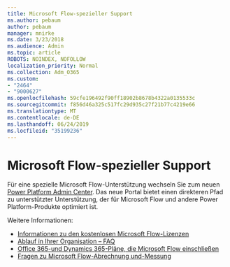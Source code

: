 ```yaml
---
title: Microsoft Flow-spezieller Support
ms.author: pebaum
author: pebaum
manager: mnirke
ms.date: 3/23/2018
ms.audience: Admin
ms.topic: article
ROBOTS: NOINDEX, NOFOLLOW
localization_priority: Normal
ms.collection: Adm_O365
ms.custom:
- "2464"
- "9000627"
ms.openlocfilehash: 59cfe196492f90ff18902b8678b4322a0135533c
ms.sourcegitcommit: f856d46a325c517fc29d935c27f21b77c4219e66
ms.translationtype: MT
ms.contentlocale: de-DE
ms.lasthandoff: 06/24/2019
ms.locfileid: "35199236"
---
```

# <a name="microsoft-flow-specialized-support"></a>Microsoft Flow-spezieller Support

Für eine spezielle Microsoft Flow-Unterstützung wechseln Sie zum neuen [Power Platform Admin Center](https://aka.ms/flowadminsupport). Das neue Portal bietet einen direkteren Pfad zu unterstützter Unterstützung, der für Microsoft Flow und andere Power Platform-Produkte optimiert ist.

Weitere Informationen:
- [Informationen zu den kostenlosen Microsoft Flow-Lizenzen](https://go.microsoft.com/fwlink/?linkid=2095610)
- [Ablauf in Ihrer Organisation – FAQ](https://go.microsoft.com/fwlink/?linkid=2072608)
- [Office 365-und Dynamics 365-Pläne, die Microsoft Flow einschließen](https://go.microsoft.com/fwlink/?linkid=2072406)
- [Fragen zu Microsoft Flow-Abrechnung und-Messung](https://go.microsoft.com/fwlink/?linkid=2072612)
